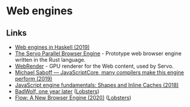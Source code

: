 # Web engines

## Links

- [Web engines in Haskell (2019)](https://chrisdone.com/posts/web-engines/)
- [The Servo Parallel Browser Engine](https://github.com/servo/servo) - Prototype web browser engine written in the Rust language.
- [WebRender](https://github.com/servo/webrender) - GPU renderer for the Web content, used by Servo.
- [Michael Saboff — JavaScriptCore, many compilers make this engine perform (2019)](https://www.youtube.com/watch?v=mtVBAcy7AKA)
- [JavaScript engine fundamentals: Shapes and Inline Caches (2018)](https://mathiasbynens.be/notes/shapes-ics)
- [BadWolf, one year later](https://hacktivis.me/articles/BadWolf%2C%20one%20year%20later) ([Lobsters](https://lobste.rs/s/zmbb4c/badwolf_one_year_later))
- [Flow: A New Browser Engine (2020)](https://thereshouldbenored.com/posts/flow-new-engine/) ([Lobsters](https://lobste.rs/s/siuggy/flow_new_browser_engine))
